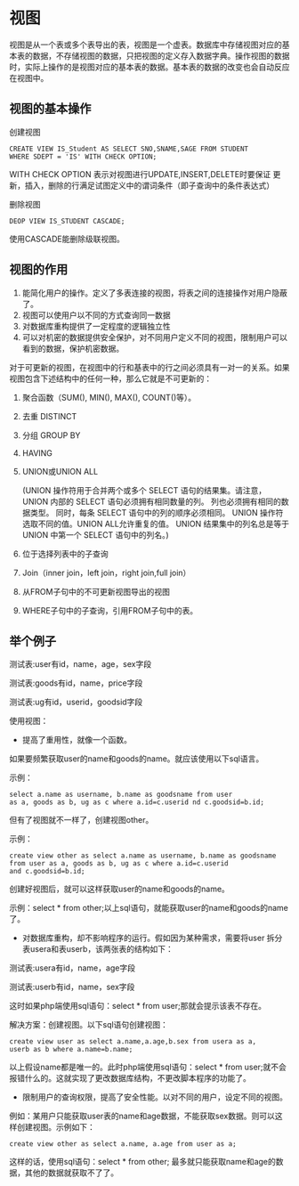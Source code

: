 # 视图 #

视图是从一个表或多个表导出的表，视图是一个虚表。数据库中存储视图对应的基本表的数据，不存储视图的数据，只把视图的定义存入数据字典。操作视图的数据时，实际上操作的是视图对应的基本表的数据。基本表的数据的改变也会自动反应在视图中。

## 视图的基本操作 ##

创建视图
    
	CREATE VIEW IS_Student AS SELECT SNO,SNAME,SAGE FROM STUDENT 
	WHERE SDEPT = 'IS' WITH CHECK OPTION;

WITH CHECK OPTION 表示对视图进行UPDATE,INSERT,DELETE时要保证
更新，插入，删除的行满足试图定义中的谓词条件（即子查询中的条件表达式）


删除视图

    DEOP VIEW IS_STUDENT CASCADE;

使用CASCADE能删除级联视图。

## 视图的作用 ##
1. 能简化用户的操作。定义了多表连接的视图，将表之间的连接操作对用户隐蔽了。
2. 视图可以使用户以不同的方式查询同一数据
3. 对数据库重构提供了一定程度的逻辑独立性
4. 可以对机密的数据提供安全保护，对不同用户定义不同的视图，限制用户可以看到的数据，保护机密数据。

对于可更新的视图，在视图中的行和基表中的行之间必须具有一对一的关系。如果视图包含下述结构中的任何一种，那么它就是不可更新的：



1. 聚合函数（SUM(), MIN(), MAX(), COUNT()等）。
2. 去重 DISTINCT
3. 分组 GROUP BY
4. HAVING
5. UNION或UNION ALL

    (UNION 操作符用于合并两个或多个 SELECT 语句的结果集。请注意，UNION 内部的 SELECT 语句必须拥有相同数量的列。
    列也必须拥有相同的数据类型。
    同时，每条 SELECT 语句中的列的顺序必须相同。
    UNION 操作符选取不同的值。UNION ALL允许重复的值。
    UNION 结果集中的列名总是等于 UNION 中第一个 SELECT 语句中的列名。)
1. 位于选择列表中的子查询
2. Join（inner join，left join，right join,full join）
3. 从FROM子句中的不可更新视图导出的视图
4. WHERE子句中的子查询，引用FROM子句中的表。


## 举个例子 ##
测试表:user有id，name，age，sex字段

测试表:goods有id，name，price字段

测试表:ug有id，userid，goodsid字段

使用视图：

- 提高了重用性，就像一个函数。

如果要频繁获取user的name和goods的name。就应该使用以下sql语言。


示例：

    select a.name as username, b.name as goodsname from user
    as a, goods as b, ug as c where a.id=c.userid nd c.goodsid=b.id;

但有了视图就不一样了，创建视图other。

示例：

    create view other as select a.name as username, b.name as goodsname
    from user as a, goods as b, ug as c where a.id=c.userid 
    and c.goodsid=b.id;

创建好视图后，就可以这样获取user的name和goods的name。

示例：select * from other;以上sql语句，就能获取user的name和goods的name了。

- 对数据库重构，却不影响程序的运行。假如因为某种需求，需要将user
    拆分表usera和表userb，该两张表的结构如下：

测试表:usera有id，name，age字段
        
测试表:userb有id，name，sex字段

这时如果php端使用sql语句：select * from user;那就会提示该表不存在。
    
解决方案：创建视图。以下sql语句创建视图：

    create view user as select a.name,a.age,b.sex from usera as a, 
    userb as b where a.name=b.name;

以上假设name都是唯一的。此时php端使用sql语句：select * from user;就不会报错什么的。这就实现了更改数据库结构，不更改脚本程序的功能了。

- 限制用户的查询权限，提高了安全性能。以对不同的用户，设定不同的视图。

例如：某用户只能获取user表的name和age数据，不能获取sex数据。则可以这样创建视图。示例如下：
        
    create view other as select a.name, a.age from user as a;
这样的话，使用sql语句：select * from other; 最多就只能获取name和age的数据，其他的数据就获取不了了。